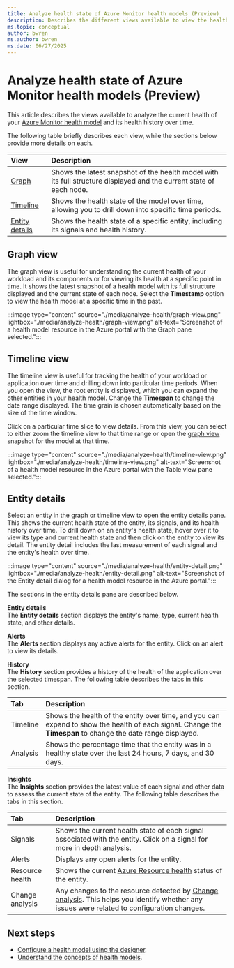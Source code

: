 ```yaml
---
title: Analyze health state of Azure Monitor health models (Preview)
description: Describes the different views available to view the health state of your Azure Monitor health models and their included entities.
ms.topic: conceptual
author: bwren
ms.author: bwren
ms.date: 06/27/2025
---
```


# Analyze health state of Azure Monitor health models (Preview)
This article describes the views available to analyze the current health of your [Azure Monitor health model](./overview.md) and its health history over time.

The following table briefly describes each view, while the sections below provide more details on each.

| View | Description |
|:---|:---|
| [Graph](#graph-view) | Shows the latest snapshot of the health model with its full structure displayed and the current state of each node. |
| [Timeline](#timeline-view) | Shows the health state of the model over time, allowing you to drill down into specific time periods. |
| [Entity details](#entity-details) | Shows the health state of a specific entity, including its signals and health history. |


## Graph view
The graph view is useful for understanding the current health of your workload and its components or for viewing its health at a specific point in time. It shows the latest snapshot of a health model with its full structure displayed and the current state of each node. Select the **Timestamp** option to view the health model at a specific time in the past. 

:::image type="content" source="./media/analyze-health/graph-view.png" lightbox="./media/analyze-health/graph-view.png" alt-text="Screenshot of a health model resource in the Azure portal with the Graph pane selected.":::


## Timeline view
The timeline view is useful for tracking the health of your workload or application over time and drilling down into particular time periods. When you open the view, the root entity is displayed, which you can expand the other entities in your health model. Change the **Timespan** to change the date range displayed. The time grain is chosen automatically based on the size of the time window.

Click on a particular time slice to view details. From this view, you can select to either zoom the timeline view to that time range or open the [graph view](#graph-view) snapshot for the model at that time.

:::image type="content" source="./media/analyze-health/timeline-view.png" lightbox="./media/analyze-health/timeline-view.png" alt-text="Screenshot of a health model resource in the Azure portal with the Table view pane selected.":::


## Entity details
Select an entity in the graph or timeline view to open the entity details pane. This shows the current health state of the entity, its signals, and its health history over time.
To drill down on an entity's health state, hover over it to view its type and current health state and then click on the entity to view its detail. The entity detail includes the last measurement of each signal and the entity's health over time. 

:::image type="content" source="./media/analyze-health/entity-detail.png" lightbox="./media/analyze-health/entity-detail.png" alt-text="Screenshot of the Entity detail dialog for a health model resource in the Azure portal.":::

The sections in the entity details pane are described below.

**Entity details**<br>
The **Entity details** section displays the entity's name, type, current health state, and other details.

**Alerts**<br>
The **Alerts** section displays any active alerts for the entity. Click on an alert to view its details.

**History**<br>
The **History** section provides a history of the health of the application over the selected timespan. The following table describes the tabs in this section.

| Tab | Description |
|:---|:---|
| Timeline | Shows the health of the entity over time, and you can expand to show the health of each signal. Change the **Timespan** to change the date range displayed. |
| Analysis | Shows the percentage time that the entity was in a healthy state over the last 24 hours, 7 days, and 30 days. |

**Insights**<br>
The **Insights** section provides the latest value of each signal and other data to assess the current state of the entity. The following table describes the tabs in this section.

| Tab | Description |
|:---|:---|
| Signals | Shows the current health state of each signal associated with the entity. Click on a signal for more in depth analysis. |
| Alerts | Displays any open alerts for the entity. |
| Resource health | Shows the current [Azure Resource health](../../service-health/overview.md) status of the entity. |
| Change analysis | Any changes to the resource detected by [Change analysis](/azure/governance/resource-graph/changes/get-resource-changes). This helps you identify whether any issues were related to configuration changes.   |

## Next steps
- [Configure a health model using the designer](./designer.md).
- [Understand the concepts of health models](./concepts.md).